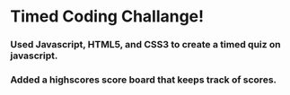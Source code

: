 # Timed Coding Challange!

### Used Javascript, HTML5, and CSS3 to create a timed quiz on javascript.
### Added a highscores score board that keeps track of scores. 
